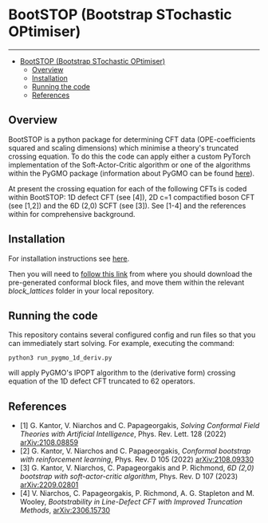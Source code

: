 # BootSTOP (Bootstrap STochastic OPtimiser)

---
<!-- TOC -->
* [BootSTOP (Bootstrap STochastic OPtimiser)](#bootstop-bootstrap-stochastic-optimiser)
  * [Overview](#overview)
  * [Installation](#installation)
  * [Running the code](#running-the-code)
  * [References](#references)
<!-- TOC -->

## Overview
BootSTOP is a python package for determining CFT data (OPE-coefficients squared and scaling dimensions) 
which minimise a theory's truncated crossing equation. To do this the code can apply either a custom PyTorch 
implementation of the Soft-Actor-Critic algorithm
or one of the algorithms within the PyGMO package (information about PyGMO can be found 
[here](https://esa.github.io/pygmo2/)). 

At present the crossing equation for each of the following CFTs is coded within BootSTOP: 
1D defect CFT (see [4]), 2D c=1 compactified boson CFT (see [1,2]) 
and the 6D (2,0) SCFT (see [3]). See [1-4] and the references within for comprehensive background.

## Installation
For installation instructions see [here](requirements/getting_started.md).

Then you will need to [follow this link](https://xand-stapleton.github.io/bootpages/blocks)
from where you should download the pre-generated conformal block files, and move them within the relevant *block_lattices* 
folder in your local repository.

## Running the code

This repository contains several configured config and run files so that you can immediately start solving.
For example, executing the command:
   ```
   python3 run_pygmo_1d_deriv.py
   ```
will apply PyGMO's IPOPT algorithm to the (derivative form) crossing equation of the 1D defect CFT 
truncated to 62 operators.



## References
- [1] G. Kantor, V. Niarchos and C. Papageorgakis,
*Solving Conformal Field Theories with Artificial Intelligence*,
Phys. Rev. Lett. 128 (2022) [arXiv:2108.08859](https://arxiv.org/abs/2108.08859)
- [2] G. Kantor, V. Niarchos and C. Papageorgakis,
*Conformal bootstrap with reinforcement learning*,
Phys. Rev. D 105 (2022) [arXiv:2108.09330](https://arxiv.org/abs/2108.09330)
- [3] G. Kantor, V. Niarchos, C. Papageorgakis and P. Richmond,
*6D (2,0) bootstrap with soft-actor-critic algorithm*,
Phys. Rev. D 107 (2023) [arXiv:2209.02801](https://arxiv.org/abs/2209.02801)
- [4] V. Niarchos, C. Papageorgakis, P. Richmond, A. G. Stapleton and M. Wooley,
*Bootstrability in Line-Defect CFT with Improved Truncation Methods*, [arXiv:2306.15730](https://arxiv.org/abs/2306.15730)
